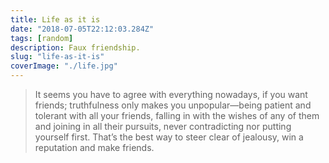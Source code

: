 ```yaml
---
title: Life as it is
date: "2018-07-05T22:12:03.284Z"
tags: [random]
description: Faux friendship.
slug: "life-as-it-is"
coverImage: "./life.jpg"
---
```


> It seems you have to agree with everything nowadays,
> if you want friends; truthfulness only makes you unpopular—being
> patient and tolerant with all your friends, falling in
> with the wishes of any of them and joining in all their pursuits,
> never contradicting nor putting yourself first. That’s the best way to steer clear of jealousy,
> win a reputation and make friends.
